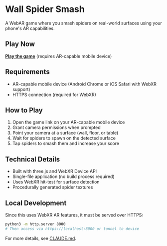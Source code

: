 # Wall Spider Smash

A WebAR game where you smash spiders on real-world surfaces using your phone's AR capabilities.

## Play Now

**[Play the game](https://solova.github.io/smash-spiders/)** (requires AR-capable mobile device)

## Requirements

- AR-capable mobile device (Android Chrome or iOS Safari with WebXR support)
- HTTPS connection (required for WebXR)

## How to Play

1. Open the game link on your AR-capable mobile device
2. Grant camera permissions when prompted
3. Point your camera at a surface (wall, floor, or table)
4. Wait for spiders to spawn on the detected surface
5. Tap spiders to smash them and increase your score

## Technical Details

- Built with three.js and WebXR Device API
- Single-file application (no build process required)
- Uses WebXR hit-test for surface detection
- Procedurally generated spider textures

## Local Development

Since this uses WebXR AR features, it must be served over HTTPS:

```bash
python3 -m http.server 8000
# Then access via https://localhost:8000 or tunnel to device
```

For more details, see [CLAUDE.md](CLAUDE.md).
